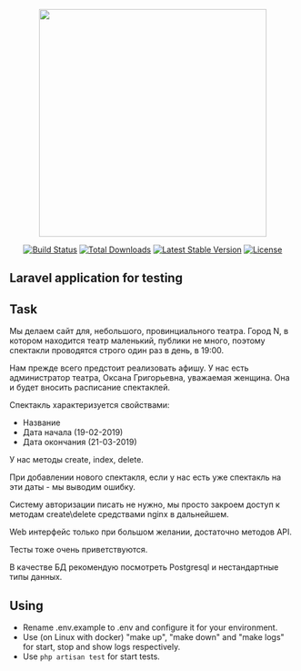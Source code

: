 <p align="center"><a href="https://laravel.com" target="_blank"><img src="https://raw.githubusercontent.com/laravel/art/master/logo-lockup/5%20SVG/2%20CMYK/1%20Full%20Color/laravel-logolockup-cmyk-red.svg" width="400"></a></p>

<p align="center">
<a href="https://travis-ci.org/laravel/framework"><img src="https://travis-ci.org/laravel/framework.svg" alt="Build Status"></a>
<a href="https://packagist.org/packages/laravel/framework"><img src="https://img.shields.io/packagist/dt/laravel/framework" alt="Total Downloads"></a>
<a href="https://packagist.org/packages/laravel/framework"><img src="https://img.shields.io/packagist/v/laravel/framework" alt="Latest Stable Version"></a>
<a href="https://packagist.org/packages/laravel/framework"><img src="https://img.shields.io/packagist/l/laravel/framework" alt="License"></a>
</p>

## Laravel application for testing

## Task

Мы делаем сайт для, небольшого, провинциального театра. Город N, в котором находится театр маленький, публики не много, поэтому спектакли проводятся строго один раз в день, в 19:00.

Нам прежде всего предстоит реализовать афишу. У нас есть администратор театра, Оксана Григорьевна, уважаемая женщина. Она и будет вносить расписание спектаклей.

Спектакль характеризуется свойствами:

- Название
- Дата начала (19-02-2019)
- Дата окончания (21-03-2019)

У нас методы create, index, delete.

При добавлении нового спектакля, если у нас есть уже спектакль на эти даты - мы выводим ошибку.

Систему авторизации писать не нужно, мы просто закроем доступ к методам create\delete средствами nginx в дальнейшем.

Web интерфейс только при большом желании, достаточно методов API.

Тесты тоже очень приветствуются.

В качестве БД рекомендую посмотреть Postgresql и нестандартные типы данных.

## Using
 - Rename .env.example to .env and configure it for your environment.
 - Use (on Linux with docker) "make up", "make down" and "make logs" for start, stop and show logs respectively.
 - Use `php artisan test` for start tests.
